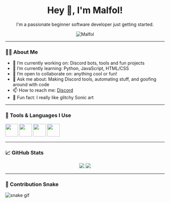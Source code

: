 <h1 align="center">Hey 👋, I'm Malfol!</h1>
<p align="center">I'm a passionate beginner software developer just getting started.</p>

<p align="center">
  <img src="https://komarev.com/ghpvc/?username=Malfol&label=Profile%20views&color=0e75b6&style=flat" alt="Malfol" />
</p>

---

### 👨‍💻 About Me

- 🔭 I’m currently working on: Discord bots, tools and fun projects
- 🌱 I’m currently learning: Python, JavaScript, HTML/CSS
- 🤝 I’m open to collaborate on: anything cool or fun!
- 💬 Ask me about: Making Discord tools, automating stuff, and goofing around with code
- 📫 How to reach me: [Discord](https://discord.gg/MshacGYPrK)
- 🧠 Fun fact: I really like glitchy Sonic art

---

### 🧰 Tools & Languages I Use
<p>
  <img src="https://cdn.jsdelivr.net/gh/devicons/devicon/icons/python/python-original.svg" width="40"/>
  <img src="https://cdn.jsdelivr.net/gh/devicons/devicon/icons/javascript/javascript-original.svg" width="40"/>
  <img src="https://cdn.jsdelivr.net/gh/devicons/devicon/icons/html5/html5-original.svg" width="40"/>
  <img src="https://cdn.jsdelivr.net/gh/devicons/devicon/icons/css3/css3-original.svg" width="40"/>
</p>

---

### 📈 GitHub Stats
<p align="center">
  <img src="https://github-readme-stats.vercel.app/api?username=Malfol&show_icons=true&theme=tokyonight" />
  <img src="https://github-readme-stats.vercel.app/api/top-langs/?username=Malfol&layout=compact&theme=tokyonight" />
</p>

---

### 🐍 Contribution Snake
![snake gif](https://github.com/Malfol/Malfol/blob/output/github-contribution-grid-snake.svg)
